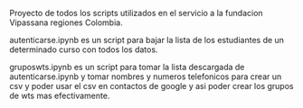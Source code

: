 Proyecto de todos los scripts utilizados en el servicio a la fundacion Vipassana regiones Colombia.

autenticarse.ipynb es un script para bajar la lista de los estudiantes de un determinado curso con todos los datos.

gruposwts.ipynb es un script para tomar la lista descargada de autenticarse.ipynb y tomar nombres y numeros telefonicos 
para crear un csv y poder usar el csv en contactos de google y asi poder crear los grupos de wts mas efectivamente.